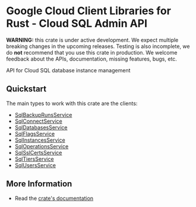 # Google Cloud Client Libraries for Rust - Cloud SQL Admin API

<!-- Code generated by sidekick. DO NOT EDIT. -->

**WARNING:** this crate is under active development. We expect multiple breaking
changes in the upcoming releases. Testing is also incomplete, we do **not**
recommend that you use this crate in production. We welcome feedback about the
APIs, documentation, missing features, bugs, etc.

API for Cloud SQL database instance management

## Quickstart

The main types to work with this crate are the clients:

* [SqlBackupRunsService](https://docs.rs/google-cloud-sql-v1/latest/google_cloud_sql_v1/client/struct.SqlBackupRunsService.html)
* [SqlConnectService](https://docs.rs/google-cloud-sql-v1/latest/google_cloud_sql_v1/client/struct.SqlConnectService.html)
* [SqlDatabasesService](https://docs.rs/google-cloud-sql-v1/latest/google_cloud_sql_v1/client/struct.SqlDatabasesService.html)
* [SqlFlagsService](https://docs.rs/google-cloud-sql-v1/latest/google_cloud_sql_v1/client/struct.SqlFlagsService.html)
* [SqlInstancesService](https://docs.rs/google-cloud-sql-v1/latest/google_cloud_sql_v1/client/struct.SqlInstancesService.html)
* [SqlOperationsService](https://docs.rs/google-cloud-sql-v1/latest/google_cloud_sql_v1/client/struct.SqlOperationsService.html)
* [SqlSslCertsService](https://docs.rs/google-cloud-sql-v1/latest/google_cloud_sql_v1/client/struct.SqlSslCertsService.html)
* [SqlTiersService](https://docs.rs/google-cloud-sql-v1/latest/google_cloud_sql_v1/client/struct.SqlTiersService.html)
* [SqlUsersService](https://docs.rs/google-cloud-sql-v1/latest/google_cloud_sql_v1/client/struct.SqlUsersService.html)

## More Information

* Read the [crate's documentation](https://docs.rs/google-cloud-sql-v1/latest/google-cloud-sql-v1)
